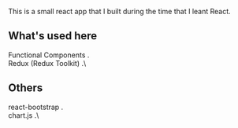 This is a small react app that I built during the time that I leant React. 

## What's used here

Functional Components .\
Redux (Redux Toolkit) .\

## Others

react-bootstrap .\
chart.js .\

